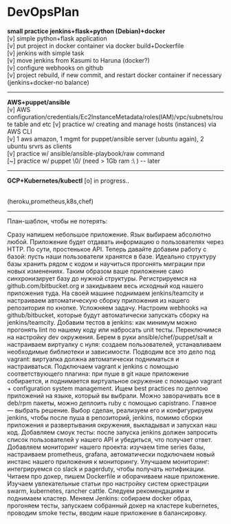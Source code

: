 # DevOpsPlan
<b>small practice jenkins+flask+python (Debian)+docker</b><br/>
[v] simple python+flask application<br/>
[v] put project in docker container via docker build+Dockerfile<br/>
[v] jenkins with simple task <br/>
[v] move jenkins from Kasumi to Haruna (docker?) <br/>
[v] configure webhooks on github<br/>
[v] project rebuild, if new commit, and restart docker container if necessary (jenkins+docker-no balance)<br/>
<hr/>
<b>AWS+puppet/ansible</b> <br/>
[v] AWS configuration/credentials/Ec2InstanceMetadata/roles(IAM)/vpc/subnets/route table and etc
[v] practice w/ creating and manage hosts (instances) via AWS CLI <br/>
[v] 1 aws amazon, 1 mgmt for puppet/ansible server (ubuntu again), 2 ubuntu srvrs as clients <br/>
[v] practice w/ ansible/ansible-playbook/raw command <br/>
[~] practice w/ puppet \0/ (need > 1Gb ram :\ ) -- later <br/>
<hr/>
<b>GCP+Kubernetes/kubectl</b>
[o] in progress..

<br/>(heroku,prometheus,k8s,chef)<br/>

<hr/>
План-шаблон, чтобы не потерять:

Сразу напишем небольшое приложение. Язык выбираем абсолютно любой. Приложение будет отдавать информацию о пользователях через HTTP. По сути, простенькое API.
Теперь давайте добавим работу с базой: пусть наши пользователи хранятся в базе. Идеально структуру базы хранить рядом с кодом и научиться прогонять миграции при новых изменениях. Таким образом ваше приложение само синхронизирует базу до нужной структуры.
Регистрируемся на github.com/bitbucket.org и закидываем весь исходный код нашего приложения туда.
На своей машине поднимаем jenkins/teamcity и настраиваем автоматическую сборку приложения из нашего репозитория по кнопке.
Усложняем задачу. Настроим webhooks на github/bitbucket, которые будут автоматически запускать сборку на jenkins/teamcity.
Добавим тестов в jenkins: как минимум можно прогонять lint по нашему коду или набросать unit тесты.
Переключимся на настройку dev окружения. Берем в руки ansible/chef/puppet/salt и настраиваем виртуалку с нуля: создаем пользователей, устанавливаем необходимые библиотеки и зависимости.
Подводим все это дело под vagrant: виртуалка должна автоматически подниматься и настраиваться.
Подключаем vagrant к jenkins с помощью соответствующего плагина: при пуше в git наше приложение собирается, и поднимается виртуальное окружение с помощью vagrant + configuration system management.
Ищем best practices по деплою приложений на языке, который вы выбрали. Можно заворачивать все в deb/rpm пакеты, можно деплоить ruby с помощью capistrano. Главное — выбрать решение.
Выбор сделан, реализуем его и конфигурируем jenkins, чтобы после пуша в репозиторий, jenkins, помимо сборки приложения и развертывания окружения, выкладывал и запускал наш код.
Добавляем смоук тесты: после запуска jenkins должен запросить список пользователей у нашего API и убедиться, что получает ответ.
Добавляем мониторинг нашего проекта: изучаем time series базы, настраиваем prometheus, grafana, автоматически подключаем новый инстанс нашего приложения к мониторингу.
Улучшаем мониторинг: интегрируемся со slack и pagerduty, чтобы получать нотификации.
Читаем про докер, пишем Dockerfile и оборачиваем наше приложение.
Изучаем увлекательные статьи про настройку систем оркестрации swarm, kubernetes, rancher cattle. Следуем рекомендациям и поднимаем кластер.
Меняем Jenkins: собираем docker образ, прогоняем тесты, запускаем собранный докер на кластере kubernetes, проводим smoke тесты, вводим наше приложение в балансировку.
